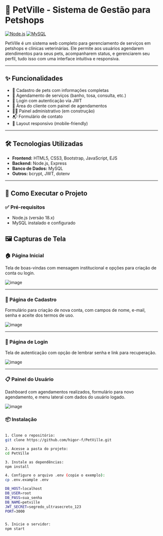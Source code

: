 # 🐾 PetVille - Sistema de Gestão para Petshops 

[![Node.js](https://img.shields.io/badge/Node.js-18.x-brightgreen)](https://nodejs.org/)
[![MySQL](https://img.shields.io/badge/Database-MySQL-blue)](https://www.mysql.com/)

PetVille é um sistema web completo para gerenciamento de serviços em petshops e clínicas veterinárias. Ele permite aos usuários agendarem atendimentos para seus pets, acompanharem status, e gerenciarem seu perfil, tudo isso com uma interface intuitiva e responsiva.

---

## ✨ Funcionalidades

- 🐶 Cadastro de pets com informações completas
- 📅 Agendamento de serviços (banho, tosa, consulta, etc.)
- 🔐 Login com autenticação via JWT
- 👤 Área do cliente com painel de agendamentos
- 🧑‍⚕️ Painel administrativo (em construção)
- 📬 Formulário de contato
- 📱 Layout responsivo (mobile-friendly)

---

## 🛠️ Tecnologias Utilizadas

- **Frontend:** HTML5, CSS3, Bootstrap, JavaScript, EJS
- **Backend:** Node.js, Express
- **Banco de Dados:** MySQL
- **Outros:** bcrypt, JWT, dotenv

---

## 🚀 Como Executar o Projeto

### ✅ Pré-requisitos

- Node.js (versão 18.x)
- MySQL instalado e configurado

## 🖼️ Capturas de Tela

### 🏠 Página Inicial

Tela de boas-vindas com mensagem institucional e opções para criação de conta ou login.

![image](https://github.com/user-attachments/assets/37861487-b508-4dfd-ba3e-c5754c925c71)


---

### 📝 Página de Cadastro

Formulário para criação de nova conta, com campos de nome, e-mail, senha e aceite dos termos de uso.

![image](https://github.com/user-attachments/assets/3967b743-5352-4b51-84ca-d112b4ef9e7f)


---

### 🔐 Página de Login

Tela de autenticação com opção de lembrar senha e link para recuperação.

![image](https://github.com/user-attachments/assets/64bb4907-bf6c-4bd6-918b-4a4044165102)


---

### 📋 Painel do Usuário

Dashboard com agendamentos realizados, formulário para novo agendamento, e menu lateral com dados do usuário logado.

![image](https://github.com/user-attachments/assets/65eeabdc-c61f-44e1-9b07-ac965a4c4cd4)

### 📦 Instalação

  ```bash

1. Clone o repositório:
 git clone https://github.com/higor-f/PetVille.git

2. Acesse a pasta do projeto:
cd PetVille

3. Instale as dependências:
npm install

4. Configure o arquivo .env (copie o exemplo):
cp .env.example .env

DB_HOST=localhost
DB_USER=root
DB_PASS=sua_senha
DB_NAME=petville
JWT_SECRET=segredo_ultrasecreto_123
PORT=3000  


5. Inicie o servidor:
npm start

